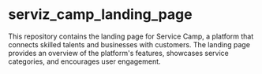# serviz_camp_landing_page
This repository contains the landing page for Service Camp, a platform that connects skilled talents and businesses with customers. The landing page provides an overview of the platform's features, showcases service categories, and encourages user engagement.

